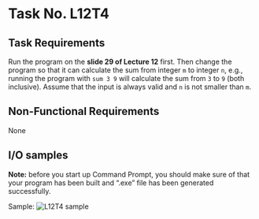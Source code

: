# Task No. L12T4

## Task Requirements
Run the program on the **slide 29 of Lecture 12** first. Then change the program so that it can calculate the sum from integer `m` to integer `n`, e.g., running the program with `sum 3 9` will calculate the sum from `3` to `9` (both inclusive). Assume that the input is always valid and `n` is not smaller than `m`.

## Non-Functional Requirements

None

## I/O samples
**Note:** before you start up Command Prompt, you should make sure of that your program has been built and “.exe” file has been generated successfully.

Sample:
![L12T4 sample](assets/L12T4.png)
